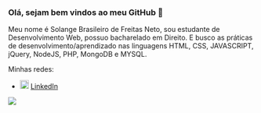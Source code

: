 ### Olá, sejam bem vindos ao meu GitHub 👋

Meu nome é Solange Brasileiro de Freitas Neto, sou estudante de Desenvolvimento Web, possuo bacharelado em Direito. E busco as práticas de desenvolvimento/aprendizado nas linguagens HTML, CSS, JAVASCRIPT, jQuery, NodeJS, PHP, MongoDB e MYSQL.

Minhas redes:
<ul>
  <li>
    <img src="https://user-images.githubusercontent.com/30157522/87161827-6cd77380-c29b-11ea-902a-725eeed60745.png" width="18" alt="Linkedin"> 
    <a href="https://www.linkedin.com/in/solange-brasileiro-de-freitas-306899105/" target="_blank" title="My LinkedIn">LinkedIn</a>
  </li>
</ul>

![](https://github-readme-stats.vercel.app/api?username=neto009)
<!--
**neto009/neto009** is a ✨ _special_ ✨ repository because its `README.md` (this file) appears on your GitHub profile.

Here are some ideas to get you started:
- Hi there 👋
- 🔭 I’m currently working on ...
- 🌱 I’m currently learning ...
- 👯 I’m looking to collaborate on ...
- 🤔 I’m looking for help with ...
- 💬 Ask me about ...
- 📫 How to reach me: ...
- 😄 Pronouns: ...
- ⚡ Fun fact: ...
-->
